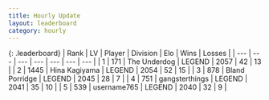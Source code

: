 ```yaml
---
title: Hourly Update
layout: leaderboard
category: hourly
---
```


{: .leaderboard}
| Rank | LV | Player | Division | Elo | Wins | Losses |
| --- | --- | --- | --- | --- | --- | --- |
| <span data-change="2">1</span> | 171 | <span title="ID: 514789">The Underdog</span> | LEGEND | <span data-change="15">2057</span> | <span data-change="3">42</span> | <span data-change="0">13</span> |
| <span data-change="-1">2</span> | 1445 | <span title="ID: 315148">Hina Kagiyama</span> | LEGEND | <span data-change="0">2054</span> | <span data-change="0">52</span> | <span data-change="0">15</span> |
| <span data-change="-1">3</span> | 878 | <span title="ID: 466895">Bland Porridge</span> | LEGEND | <span data-change="0">2045</span> | <span data-change="0">28</span> | <span data-change="0">7</span> |
| <span data-change="0">4</span> | 751 | <span title="ID: 92077">gangsterthings</span> | LEGEND | <span data-change="0">2041</span> | <span data-change="0">35</span> | <span data-change="0">10</span> |
| <span data-change="0">5</span> | 539 | <span title="ID: 188640">username765</span> | LEGEND | <span data-change="0">2040</span> | <span data-change="0">32</span> | <span data-change="0">9</span> |